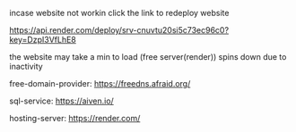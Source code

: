 incase website not workin click the link to redeploy website 

https://api.render.com/deploy/srv-cnuvtu20si5c73ec96c0?key=DzpI3VfLhE8



the website may take a min to load (free server(render)) spins down due to inactivity


free-domain-provider: https://freedns.afraid.org/

sql-service: https://aiven.io/

hosting-server: https://render.com/
